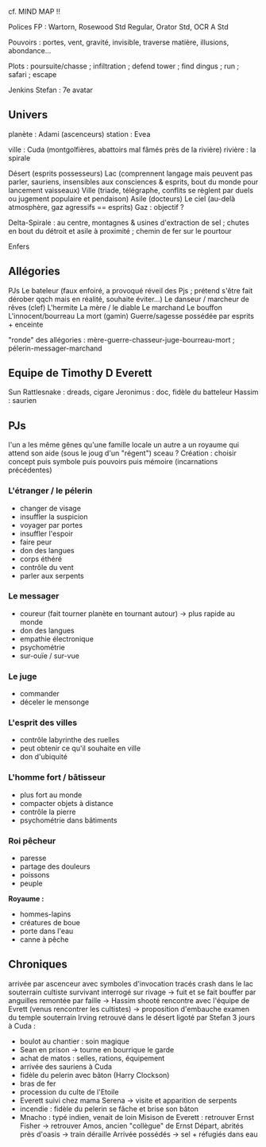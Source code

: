 cf. MIND MAP !!

Polices FP : Wartorn, Rosewood Std Regular, Orator Std, OCR A Std

Pouvoirs : portes, vent, gravité, invisible, traverse matière, illusions, abondance...

Plots : poursuite/chasse ; infiltration ; defend tower ; find dingus ; run ; safari ; escape

Jenkins
Stefan : 7e avatar

## Univers
planète : Adami (ascenceurs)
station : Evea

ville : Cuda (montgolfières, abattoirs mal fâmés près de la rivière)
rivière : la spirale

Désert (esprits possesseurs)
Lac (comprennent langage mais peuvent pas parler, sauriens, insensibles aux consciences & esprits, bout du monde pour lancement vaisseaux)
Ville (triade, télégraphe, conflits se règlent par duels ou jugement populaire et pendaison)
Asile (docteurs)
Le ciel (au-delà atmosphère, gaz agressifs == esprits)
Gaz : objectif ?

Delta-Spirale : au centre, montagnes & usines d'extraction de sel ; chutes en bout du détroit et asile à proximité ; chemin de fer sur le pourtour

Enfers

## Allégories
PJs
Le bateleur (faux enfoiré, a provoqué réveil des Pjs ; prétend s'être fait dérober qqch mais en réalité, souhaite éviter...)
Le danseur / marcheur de rêves (clef)
L'hermite
La mère / le diable
Le marchand
Le bouffon
L'innocent/bourreau
La mort (gamin)
Guerre/sagesse possédée par esprits + enceinte

"ronde" des allégories : mère-guerre-chasseur-juge-bourreau-mort ; pélerin-messager-marchand
	
## Equipe de Timothy D Everett
Sun Rattlesnake : dreads, cigare
Jeronimus : doc, fidèle du batteleur
Hassim : saurien

## PJs
l'un a les même gênes qu'une famille locale
un autre a un royaume qui attend son aide (sous le joug d'un "régent")
sceau ?
Création : choisir concept puis symbole puis pouvoirs puis mémoire (incarnations précédentes)

### L'étranger / le pélerin
- changer de visage
- insuffler la suspicion
- voyager par portes
- insuffler l'espoir
- faire peur
- don des langues
- corps éthéré
- contrôle du vent
- parler aux serpents

### Le messager
- coureur (fait tourner planète en tournant autour) -> plus rapide au monde
- don des langues
- empathie électronique
- psychométrie
- sur-ouïe / sur-vue

### Le juge
- commander
- déceler le mensonge

### L'esprit des villes
- contrôle labyrinthe des ruelles
- peut obtenir ce qu'il souhaite en ville
- don d'ubiquité

### L'homme fort / bâtisseur
- plus fort au monde
- compacter objets à distance
- contrôle la pierre
- psychométrie dans bâtiments

### Roi pêcheur
- paresse
- partage des douleurs
- poissons
- peuple

**Royaume :**
* hommes-lapins
* créatures de boue
* porte dans l'eau
* canne à pêche


## Chroniques
arrivée par ascenceur avec symboles d'invocation tracés
crash dans le lac souterrain
cultiste survivant interrogé sur rivage → fuit et se fait bouffer par anguilles
remontée par faille → Hassim shooté
rencontre avec l'équipe de Evrett (venus rencontrer les cultistes) → proposition d'embauche
examen du temple souterrain
Irving retrouvé dans le désert ligoté par Stefan
3 jours à Cuda :
- boulot au chantier : soin magique
- Sean en prison → tourne en bourrique le garde
- achat de matos : selles, rations, équipement
- arrivée des sauriens à Cuda
- fidèle du pelerin avec bâton (Harry Clockson)
- bras de fer
- procession du culte de l'Etoile
- Everett suivi chez mama Serena → visite et apparition de serpents
- incendie : fidèle du pelerin se fâche et brise son bâton
- Mnacho : typé indien, venait de loin
Misison de Everett : retrouver Ernst Fisher
→ retrouver Amos, ancien "collègue" de Ernst
Départ, abrités près d'oasis
→ train déraille
Arrivée possédés → sel + réfugiés dans eau

